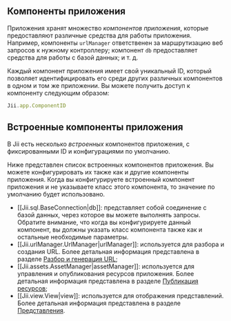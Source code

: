 
## Компоненты приложения

Приложения хранят множество *компонентов приложения*, которые предоставляют различные средства для работы приложения.
Например, компоненты `urlManager` ответственен за маршрутизацию веб запросов к нужному контроллеру;
компонент `db` предоставляет средства для работы с базой данных; и т. д.

Каждый компонент приложения имеет свой уникальный ID, который позволяет идентифицировать его среди других различных
компонентов в одном и том же приложении. Вы можете получить доступ к компоненту следующим образом:

```js
Jii.app.ComponentID
```

## Встроенные компоненты приложения

В Jii есть несколько *встроенных* компонентов приложения, с фиксированными ID и конфигурациями по умолчанию.

Ниже представлен список встроенных компонентов приложения. Вы можете конфигурировать их также как и другие компоненты
приложения. Когда вы конфигурируете встроенный компонент приложения и не указываете класс этого компонента, то значение
по умолчанию будет использовано.

* [[Jii.sql.BaseConnection|db]]: представляет собой соединение с базой данных, через которое вы можете выполнять запросы.
  Обратите внимание, что когда вы конфигурируете данный компонент, вы должны указать класс компонента также как и остальные
  необходимые параметры.
* [[Jii.urlManager.UrlManager|urlManager]]: используется для разбора и создания URL.
  Более детальная информация представлена в разделе [Разбор и генерация URL](runtime-url-handling);
* [[Jii.assets.AssetManager|assetManager]]: используется для управления и опубликования ресурсов приложения. 
  Более детальная информация представлена в разделе [Публикация ресурсов](structure-assets);
* [[Jii.view.View|view]]: используется для отображения представлений.
  Более детальная информация представлена в разделе [Представления](structure-views).
